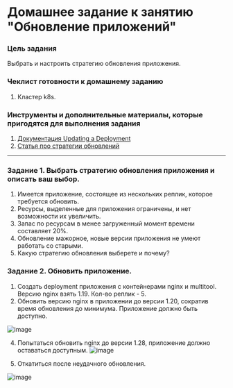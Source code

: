 # Домашнее задание к занятию "Обновление приложений"

### Цель задания

Выбрать и настроить стратегию обновления приложения.

### Чеклист готовности к домашнему заданию

1. Кластер k8s.

### Инструменты и дополнительные материалы, которые пригодятся для выполнения задания

1. [Документация Updating a Deployment](https://kubernetes.io/docs/concepts/workloads/controllers/deployment/#updating-a-deployment)
2. [Статья про стратегии обновлений](https://habr.com/ru/companies/flant/articles/471620/)

-----

### Задание 1. Выбрать стратегию обновления приложения и описать ваш выбор.

1. Имеется приложение, состоящее из нескольких реплик, которое требуется обновить.
2. Ресурсы, выделенные для приложения ограничены, и нет возможности их увеличить.
3. Запас по ресурсам в менее загруженный момент времени составляет 20%.
4. Обновление мажорное, новые версии приложения не умеют работать со старыми.
5. Какую стратегию обновления выберете и почему?

### Задание 2. Обновить приложение.

1. Создать deployment приложения с контейнерами nginx и multitool. Версию nginx взять 1.19. Кол-во реплик - 5.
2. Обновить версию nginx в приложении до версии 1.20, сократив время обновления до минимума. Приложение должно быть доступно.

![image](https://github.com/AlekseyDrobnyi/netology_devops/assets/99823951/0cb89fe7-e734-42ce-87b0-41bef27c09d8)

4. Попытаться обновить nginx до версии 1.28, приложение должно оставаться доступным.
![image](https://github.com/AlekseyDrobnyi/netology_devops/assets/99823951/b5a3434f-18a2-46b6-a532-91e7d9139dd3)


6. Откатиться после неудачного обновления.

![image](https://github.com/AlekseyDrobnyi/netology_devops/assets/99823951/fe630a99-b27d-44ff-a2d9-a07543aff0ee)
